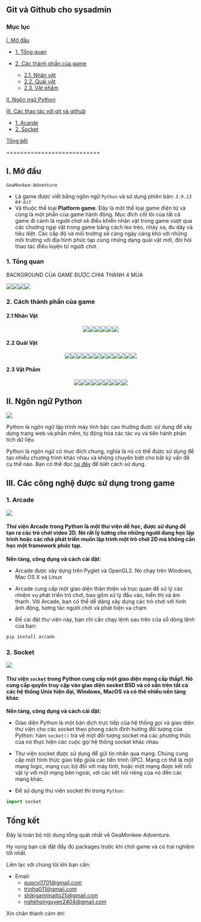 ## Git và Github cho sysadmin

### Mục lục

[I. Mở đầu](#Modau)

- [1. Tổng quan](#tongquan)
- [2. Các thành phần của game](#cacthanhphancuagame)

  - [2.1. Nhân vật](#21nhanvat)
  - [2.2. Quái vật](#22quai)
  - [2.3. Vật phẩm](#23vatpham)

[II. Ngôn ngữ Python](#ngonngupython)

[III. Các thao tác với git và github](#caccongnghesudungtronggame)

- [1. Acarde](#arcade)
- [2. Socket](#socket)

[Tổng kết](#Tongket)

===========================

<a name="Modau"></a>

## I. Mở đầu

`GeaMonkee-Adventure`

- Là game được viết bằng ngôn ngữ `Python` và sử dụng phiên bản: _`3.9.13 64-bit`_
- Và thuộc thể loại **Platform game**. Đây là một thể loại game điện tử và cũng là một phần của game hành động. Mục đích cốt lõi của tất cả game đi cảnh là người chơi sẽ điều khiển nhân vật trong game vượt qua các chướng ngại vật trong game bằng cách leo trèo, nhảy xa, đu dây và tiêu diệt.
  Các cấp độ và môi trường sẽ càng ngày càng khó với những môi trường với địa hình phức tạp cùng những dạng quái vật mới, đòi hỏi thao tác điêu luyện từ người chơi.

<a name="#tongquan"></a>

### 1. Tổng quan

BACKGROUND CỦA GAME ĐƯỢC CHIA THÀNH 4 MÙA

<div style="width: 26% ;display:flex; margin:auto 0">
<img src="./assets/images/Backgrounds/colored_grass.png">
<img src="./assets/images/Backgrounds/colored_desert.png">
<img src="./assets/images/Backgrounds/blue_land.png">
<img src="./assets/images/Backgrounds/colored_shroom.png">
</div>

<a name="#cacthanhphancuagame"></a>

### 2. Cách thành phần của game

<a name="#21nhanvat"></a>

#### 2.1 Nhân Vật

<div style="width: 100% ;display:flex; margin:auto 0; justify-content: center;flex-wrap: wrap">
<img src="./assets/images/Players/alienGreen_climb1.png">
<img src="./assets/images/Players/alienGreen_front.png">
<img src="./assets/images/Players/alienGreen_hit.png">
<img src="./assets/images/Players/alienGreen_jump.png">
<img src="./assets/images/Players/alienGreen_swim1.png">
<img src="./assets/images/Players/alienGreen_duck.png">
</div>

<a name="#22quai"></a>

#### 2.2 Quái Vật

<div style="width: 100% ;display:flex; justify-content: center;flex-wrap: wrap">
<img src="./assets/images/Enemies/barnacle.png">
<img src="./assets/images/Enemies/bee.png">
<img src="./assets/images/Enemies/fishBlue.png">
<img src="./assets/images/Enemies/fishGreen.png">
<img src="./assets/images/Enemies/fishPink.png">
<img src="./assets/images/Enemies/fly.png">
<img src="./assets/images/Enemies/frog.png">
<img src="./assets/images/Enemies/wormPink.png">
<img src="./assets/images/Enemies/mouse.png">
<img src="./assets/images/Enemies/saw.png">
<img src="./assets/images/Enemies/slimeBlock.png">
<img src="./assets/images/Enemies/snail.png">
</div>

<a name="#23vatpham"></a>

#### 2.3 Vật Phẩm

<div style="width: 100% ;display:flex; margin:auto 0; justify-content: center;flex-wrap: wrap">
<img src="./assets/images/Items/coinBronze.png">
<img src="./assets/images/Items/coinSilver.png">
<img src="./assets/images/Items/coinGold.png">
<img src="./assets/images/Items/gemBlue.png">
<img src="./assets/images/Items/gemGreen.png">
<img src="./assets/images/Items/gemRed.png">
<img src="./assets/images/Items/keyBlue.png">
<img src="./assets/images/Items/keyGreen.png">
<img src="./assets/images/Items/keyYellow.png">
</div>

<a name="ngonngupython"></a>

## II. Ngôn ngữ Python

<img src=https://www.python.org/static/img/python-logo@2x.png>

Python là ngôn ngữ lập trình máy tính bậc cao thường được sử dụng để xây dựng trang web và phần mềm, tự động hóa các tác vụ và tiến hành phân tích dữ liệu.

Python là ngôn ngữ có mục đích chung, nghĩa là nó có thể được sử dụng để tạo nhiều chương trình khác nhau và không chuyên biệt cho bất kỳ vấn đề cụ thể nào. Bạn có thể đọc [tại đây](https://www.python.org/doc/) để biết cách sử dụng.

<a name="caccongnghesudungtronggame"></a>

## III. Các công nghệ được sử dụng trong game

<a name="arcade"></a>

### 1. Arcade

<img src=https://api.arcade.academy/en/latest/_images/arcade-logo.svg>

#### Thư viện Arcade trong Python là một thư viện dễ học, được sử dụng để tạo ra các trò chơi video 2D. Nó rất lý tưởng cho những người đang học lập trình hoặc các nhà phát triển muốn lập trình một trò chơi 2D mà không cần học một framework phức tạp.

**Nền tảng, công dụng và cách cài đặt:**

- Arcade được xây dựng trên Pyglet và OpenGL2. Nó chạy trên Windows, Mac OS X và Linux

- Arcade cung cấp một giao diện thân thiện và trực quan để xử lý các nhiệm vụ phát triển trò chơi, bao gồm xử lý đầu vào, hiển thị và âm thanh. Với Arcade, bạn có thể dễ dàng xây dựng các trò chơi với hình ảnh động, tương tác người chơi và phát hiện va chạm

- Để cài đặt thư viện này, bạn chỉ cần chạy lệnh sau trên cửa sổ dòng lệnh của bạn:

```sh
pip install arcade
```

<a name="socket"></a>

### 2. Socket

<img src=https://files.realpython.com/media/Python-Sockets-Tutorial_Watermarked.aebb960a567a.jpg>
<a name="socket"></a>

#### Thư viện `socket` trong Python cung cấp một giao diện mạng cấp thấp1. Nó cung cấp quyền truy cập vào giao diện socket BSD và có sẵn trên tất cả các hệ thống Unix hiện đại, Windows, MacOS và có thể nhiều nền tảng khác

**Nền tảng, công dụng và cách cài đặt:**

- Giao diện Python là một bản dịch trực tiếp của hệ thống gọi và giao diện thư viện cho các socket theo phong cách định hướng đối tượng của Python: hàm `socket()` trả về một đối tượng socket mà các phương thức của nó thực hiện các cuộc gọi hệ thống socket khác nhau

- Thư viện socket được sử dụng để gửi tin nhắn qua mạng. Chúng cung cấp một hình thức giao tiếp giữa các tiến trình (IPC). Mạng có thể là một mạng logic, mạng cục bộ đối với máy tính, hoặc một mạng được kết nối vật lý với một mạng bên ngoài, với các kết nối riêng của nó đến các mạng khác.

- Để sử dụng thư viện socket thì trong `Python`:

```python
import socket
```

<a name="Tongket"></a>

## Tổng kết

Đây là toàn bộ nội dung tổng quát nhất về GeaMonkee-Adventure.

Hy vọng bạn cài đặt đầy đủ packages trước khi chơi game và có trai nghiệm tốt nhất.

Liên lạc với chúng tôi khi bạn cần:

- Email:
  - quocvi1701@gmail.com
  - trinhq011@gmail.com
  - shikigamimaito25@gmail.com
  - nghkhoinguyen2404@gmail.com

Xin chân thành cảm ơn!
